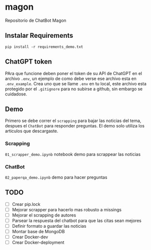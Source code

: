 # magon
Repositorio de ChatBot Magon

## Instalar Requirements
`pip install -r requirements_demo.txt`

## ChatGPT token
PAra que funcione deben poner el token de su API de ChatGPT en el archivo `.env`, un ejemplo de como debe verse ese archivo esta en `.env_example`. Crea uno que se llame `.env` en tu local, este archivo esta protegido por el `.gitignore` para no subirse a github, sin embargo se cuidadose.

## Demo
Primero se debe correr el `scrapping` para bajar las noticias del tema, despues el `ChatBot` para responder preguntas. El demo solo utiliza los articulos que descargaste.

### Scrapping
`01_scrapper_demo.ipynb` notebook demo para scrappear las noticias

### ChatBot
`02_paperqa_demo.ipynb` demo para hacer preguntas


## TODO
- [ ] Crear pip.lock
- [ ] Mejorar scrapper para hacerlo mas robusto a missings
- [ ] Mejorar el scrapping de autores
- [ ] Parsear la respuesta del chatbot para que las citas sean mejores
- [ ] Definir formato a guardar las noticias 
- [ ] Montar base de MongoDB
- [ ] Crear Docker-dev
- [ ] Crear Docker-deployment